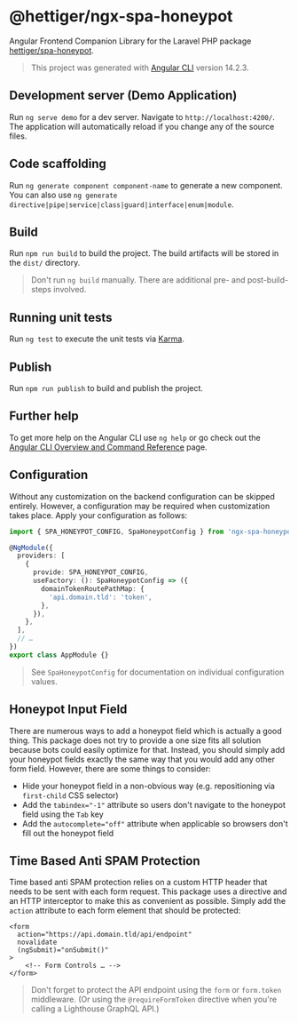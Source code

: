 # @hettiger/ngx-spa-honeypot

Angular Frontend Companion Library for the Laravel PHP package [hettiger/spa-honeypot](https://github.com/hettiger/spa-honeypot).

> This project was generated with [Angular CLI](https://github.com/angular/angular-cli) version 14.2.3.

## Development server (Demo Application)

Run `ng serve demo` for a dev server. Navigate to `http://localhost:4200/`. The application will automatically reload if you change any of the source files.

## Code scaffolding

Run `ng generate component component-name` to generate a new component. You can also use `ng generate directive|pipe|service|class|guard|interface|enum|module`.

## Build

Run `npm run build` to build the project. The build artifacts will be stored in the `dist/` directory.

> Don't run `ng build` manually. There are additional pre- and post-build-steps involved.

## Running unit tests

Run `ng test` to execute the unit tests via [Karma](https://karma-runner.github.io).

## Publish

Run `npm run publish` to build and publish the project.

## Further help

To get more help on the Angular CLI use `ng help` or go check out the [Angular CLI Overview and Command Reference](https://angular.io/cli) page.

## Configuration

Without any customization on the backend configuration can be skipped entirely.
However, a configuration may be required when customization takes place.
Apply your configuration as follows:

```typescript
import { SPA_HONEYPOT_CONFIG, SpaHoneypotConfig } from 'ngx-spa-honeypot';

@NgModule({
  providers: [
    {
      provide: SPA_HONEYPOT_CONFIG,
      useFactory: (): SpaHoneypotConfig => ({
        domainTokenRoutePathMap: {
          'api.domain.tld': 'token',
        },
      }),
    },
  ],
  // …
})
export class AppModule {}
```

> See `SpaHoneypotConfig` for documentation on individual configuration values. 

## Honeypot Input Field

There are numerous ways to add a honeypot field which is actually a good thing.
This package does not try to provide a one size fits all solution because bots could easily optimize for that.
Instead, you should simply add your honeypot fields exactly the same way that you would add any other form field.
However, there are some things to consider:

- Hide your honeypot field in a non-obvious way (e.g. repositioning via `first-child` CSS selector)
- Add the `tabindex="-1"` attribute so users don't navigate to the honeypot field using the `Tab` key
- Add the `autocomplete="off"` attribute when applicable so browsers don't fill out the honeypot field

## Time Based Anti SPAM Protection

Time based anti SPAM protection relies on a custom HTTP header that needs to be sent with each form request.
This package uses a directive and an HTTP interceptor to make this as convenient as possible.
Simply add the `action` attribute to each form element that should be protected:

```angular2html
<form
  action="https://api.domain.tld/api/endpoint" 
  novalidate
  (ngSubmit)="onSubmit()"
>
    <!-- Form Controls … -->
</form>
```

> Don't forget to protect the API endpoint using the `form` or `form.token` middleware.
> (Or using the `@requireFormToken` directive when you're calling a Lighthouse GraphQL API.)
